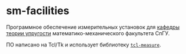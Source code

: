 # sm-facilities

Программное обеспечение измерительных установок для [кафедры теории упругости](https://www.solidmech.com/ru/) математико-механического факультета СпГУ.

ПО написано на Tcl/Tk и использует библиотеку [`tcl-measure`](https://github.com/andrey-nakin/tcl-measure).

